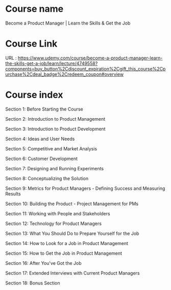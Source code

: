 # Course name  
Become a Product Manager | Learn the Skills & Get the Job

# Course Link  
URL : https://www.udemy.com/course/become-a-product-manager-learn-the-skills-get-a-job/learn/lecture/4749558?components=buy_button%2Cdiscount_expiration%2Cgift_this_course%2Cpurchase%2Cdeal_badge%2Credeem_coupon#overview

# Course index
Section 1: Before Starting the Course 

Section 2: Introduction to Product Management 

Section 3: Introduction to Product Development 

Section 4: Ideas and User Needs 

Section 5: Competitive and Market Analysis 

Section 6: Customer Development  

Section 7: Designing and Running Experiments 

Section 8: Conceptualizing the Solution 

Section 9: Metrics for Product Managers - Defining Success and Measuring Results 

Section 10: Building the Product - Project Management for PMs 

Section 11: Working with People and Stakeholders 

Section 12: Technology for Product Managers 

Section 13: What You Should Do to Prepare Yourself for the Job 

Section 14: How to Look for a Job in Product Management 

Section 15: How to Get the Job in Product Management 

Section 16: After You've Got the Job  

Section 17: Extended Interviews with Current Product Managers 

Section 18: Bonus Section 

